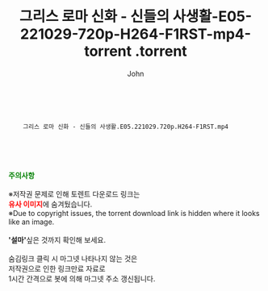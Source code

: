 ﻿---
layout: post
title:  "                   그리스 로마 신화 - 신들의 사생활-E05-221029-720p-H264-F1RST-mp4-torrent                .torrent"
author: John
categories: [ TV ]
tags: [  ]
image:  
description: "                   그리스 로마 신화 - 신들의 사생활-E05-221029-720p-H264-F1RST-mp4-torrent                 torrent 정보 공유"
toc: true
toc_sticky: true
---

<br>

        그리스 로마 신화 - 신들의 사생활.E05.221029.720p.H264-F1RST.mp4    
    
<br><br><br>
<p data-ke-size="size16"><b><span style="color: green;">주의사항</span></b><br /><br />※저작권 문제로 인해 토렌트 다운로드 링크는<br /><b><span style="color: red;">유사 이미지</span></b>에 숨겨뒀습니다.<br />※Due to copyright issues, the torrent download link is hidden where it looks like an image.<br /><br /><b>'설마'</b>싶은 것까지 확인해 보세요.<br /><br />숨김링크 클릭 시 마그넷 나타나지 않는 것은<br />저작권으로 인한 링크만료 자료로<br />1시간 간격으로 봇에 의해 마그넷 주소 갱신됩니다.</p>
